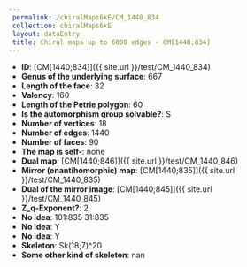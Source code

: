 ```yaml
--- 
 permalink: /chiralMaps6kE/CM_1440_834 
 collection: chiralMaps6kE
 layout: dataEntry
 title: Chiral maps up to 6000 edges - CM[1440;834]
---
```


- **ID**: [CM[1440;834]]({{ site.url }}/test/CM_1440_834)
- **Genus of the underlying surface**: 667
- **Length of the face**: 32
- **Valency**: 160
- **Length of the Petrie polygon**: 60
- **Is the automorphism group solvable?**: S
- **Number of vertices**: 18
- **Number of edges**: 1440
- **Number of faces**: 90
- **The map is self-**: none
- **Dual map**: [CM[1440;846]]({{ site.url }}/test/CM_1440_846)
- **Mirror (enantihomorphic) map**: [CM[1440;835]]({{ site.url }}/test/CM_1440_835)
- **Dual of the mirror image**: [CM[1440;845]]({{ site.url }}/test/CM_1440_845)
- **Z_q-Exponent?**: 2
- **No idea**:  101:835 31:835
- **No idea**: Y
- **No idea**: Y
- **Skeleton**: Sk(18;7)^20
- **Some other kind of skeleton**: nan
